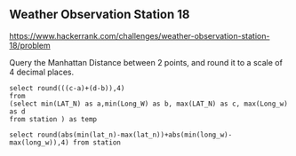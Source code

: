 ## Weather Observation Station 18

https://www.hackerrank.com/challenges/weather-observation-station-18/problem

Query the Manhattan Distance between 2 points, and round it to a scale of 4 decimal places.


```mysql
select round(((c-a)+(d-b)),4) 
from
(select min(LAT_N) as a,min(Long_W) as b, max(LAT_N) as c, max(Long_w) as d
from station ) as temp
```

```mysql
select round(abs(min(lat_n)-max(lat_n))+abs(min(long_w)-max(long_w)),4) from station
```
